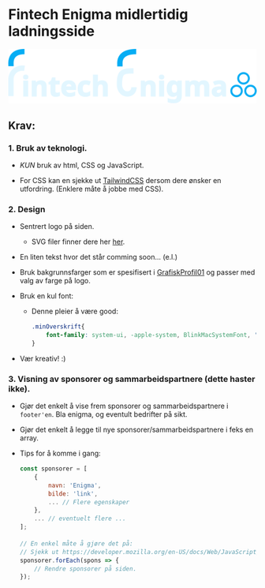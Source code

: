 # Fintech Enigma midlertidig ladningsside

![OneLinerDark](./bilder/OneLinerDark.svg)

## Krav:

### 1. Bruk av teknologi.

- _KUN_ bruk av html, CSS og JavaScript. 

- For CSS kan en sjekke ut [TailwindCSS](https://tailwindcss.com/docs/installation) dersom dere ønsker en utfordring. (Enklere måte å jobbe med CSS). 

### 2. Design

- Sentrert logo på siden. 

    * SVG filer finner dere her [her](./bilder/).

- En liten tekst hvor det står comming soon... (e.l.)

- Bruk bakgrunnsfarger som er spesifisert i [GrafiskProfil01](./bilder/GrafiskProfil01.pdf) og passer med valg av farge på logo. 

- Bruk en kul font:

    - Denne pleier å være good:

        ````css
        .minOverskrift{
            font-family: system-ui, -apple-system, BlinkMacSystemFont, 'Segoe UI', Roboto, Oxygen, Ubuntu, Cantarell, 'Open Sans', 'Helvetica Neue', sans-serif;
        }
        ````

- Vær kreativ! :)

### 3. Visning av sponsorer og sammarbeidspartnere (dette haster ikke).

- Gjør det enkelt å vise frem sponsorer og sammarbeidspartnere i `footer'en`. Bla enigma, og eventult bedrifter på sikt.

- Gjør det enkelt å legge til nye sponsorer/sammarbeidspartnere i feks en array.

- Tips for å komme i gang: 

    ````javascript
    const sponsorer = [
        {
            navn: 'Enigma', 
            bilde: 'link',
            ... // Flere egenskaper
        }, 
        ... // eventuelt flere ...
    ];

    // En enkel måte å gjøre det på:
    // Sjekk ut https://developer.mozilla.org/en-US/docs/Web/JavaScript/Reference/Global_Objects/Array/forEach
    sponsorer.forEach(spons => {
        // Rendre sponsorer på siden. 
    });
    ````

